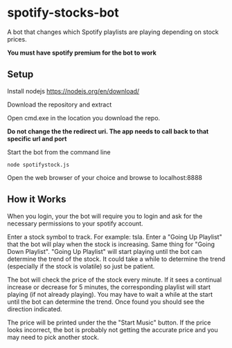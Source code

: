 # spotify-stocks-bot
A bot that changes which Spotify playlists are playing depending on stock prices.

**You must have spotify premium for the bot to work**

## Setup

Install nodejs
https://nodejs.org/en/download/

Download the repository and extract

Open cmd.exe in the location you download the repo.

**Do not change the the redirect uri.  The app needs to call back to that specific url and port**

Start the bot from the command line

``` node spotifystock.js ```

Open the web browser of your choice and browse to localhost:8888

## How it Works

When you login, your the bot will require you to login and ask for the necessary permissions to your spotify account.

Enter a stock symbol to track. For example: tsla.
Enter a "Going Up Playlist" that the bot will play when the stock is increasing.
Same thing for "Going Down Playlist".
"Going Up Playlist" will start playing until the bot can determine the trend of the stock.
It could take a while to determine the trend (especially if the stock is volatile) so just be patient.

The bot will check the price of the stock every minute.  If it sees a continual increase or decrease for 5 minutes, the corresponding playlist will start playing (if not already playing).  You may have to wait a while at the start until the bot can determine the trend.  Once found you should see the direction indicated.

The price will be printed under the the "Start Music" button.  If the price looks incorrect, the bot is probably not getting the accurate price and you may need to pick another stock.
